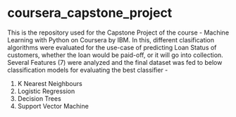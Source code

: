 # coursera_capstone_project
This is the repository used for the Capstone Project of the course - Machine Learning with Python on Coursera by IBM.
In this, different clasification algorithms were evaluated for the use-case of predicting Loan Status of customers, whether the loan would be paid-off, or it will go into collection. Several Features (7) were analyzed and the final dataset was fed to below classification models for evaluating the best classifier - 

1. K Nearest Neighbours
2. Logistic Regression
3. Decision Trees
4. Support Vector Machine
